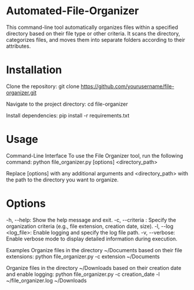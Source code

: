 # Automated-File-Organizer
This command-line tool automatically organizes files within a specified directory based on their file type or other criteria. It scans the directory, categorizes files, and moves them into separate folders according to their attributes.


# Installation
Clone the repository:
git clone https://github.com/yourusername/file-organizer.git

Navigate to the project directory:
cd file-organizer

Install dependencies:
pip install -r requirements.txt


# Usage
Command-Line Interface
To use the File Organizer tool, run the following command:
python file_organizer.py [options] <directory_path>

Replace [options] with any additional arguments and <directory_path> with the path to the directory you want to organize.


# Options
-h, --help: Show the help message and exit.
-c, --criteria <criteria>: Specify the organization criteria (e.g., file extension, creation date, size).
-l, --log <log_file>: Enable logging and specify the log file path.
-v, --verbose: Enable verbose mode to display detailed information during execution.

Examples
Organize files in the directory ~/Documents based on their file extensions:
python file_organizer.py -c extension ~/Documents

Organize files in the directory ~/Downloads based on their creation date and enable logging:
python file_organizer.py -c creation_date -l ~/file_organizer.log ~/Downloads
